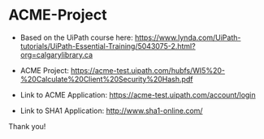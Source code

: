 # ACME-Project

* Based on the UiPath course here: https://www.lynda.com/UiPath-tutorials/UiPath-Essential-Training/5043075-2.html?org=calgarylibrary.ca

* ACME Project: https://acme-test.uipath.com/hubfs/WI5%20-%20Calculate%20Client%20Security%20Hash.pdf

* Link to ACME Application: https://acme-test.uipath.com/account/login

* Link to SHA1 Application: http://www.sha1-online.com/

Thank you!
